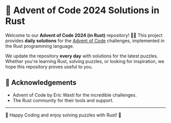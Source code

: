# 🎄 Advent of Code 2024 Solutions in Rust

Welcome to our **Advent of Code 2024 (in Rust)** repository! 🎅✨ This project provides **daily solutions** for the [Advent of Code](https://adventofcode.com/) challenges, implemented in the Rust programming language. 

We update the repository **every day** with solutions for the latest puzzles. Whether you're learning Rust, solving puzzles, or looking for inspiration, we hope this repository proves useful to you.


## 🌟 Acknowledgements

- Advent of Code by Eric Wastl for the incredible challenges.
- The Rust community for their tools and support.

---

🎉 Happy Coding and enjoy solving puzzles with Rust! 🎄
